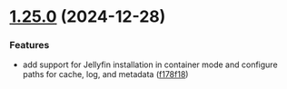# [1.25.0](https://github.com/arpanrec/home-lab/compare/1.24.1...1.25.0) (2024-12-28)


### Features

* add support for Jellyfin installation in container mode and configure paths for cache, log, and metadata ([f178f18](https://github.com/arpanrec/home-lab/commit/f178f18b945c8d0edbdab5c5b2e7b7dd1081cff6))
